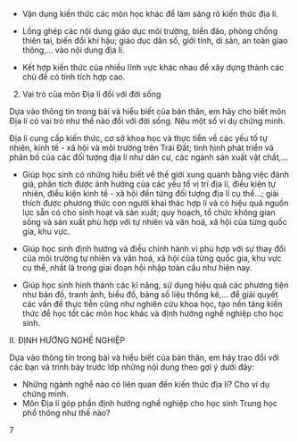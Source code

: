 - Vận dụng kiến thức các môn học khác để làm sáng rõ kiến thức địa lí.

- Lồng ghép các nội dung giáo dục môi trường, biển đảo, phòng chống thiên tai, biến đổi khí hậu; giáo dục dân số, giới tính, di sản, an toàn giao thông,... vào nội dung địa lí.

- Kết hợp kiến thức của nhiều lĩnh vực khác nhau để xây dựng thành các chủ đề có tính tích hợp cao.

2. Vai trò của môn Địa lí đối với đời sống

Dựa vào thông tin trong bài và hiểu biết của bản thân, em hãy cho biết môn Địa lí có vai trò như thế nào đối với đời sống. Nêu một số ví dụ chứng minh.

Địa lí cung cấp kiến thức, cơ sở khoa học và thực tiễn về các yếu tố tự nhiên, kinh tế - xã hội và môi trường trên Trái Đất; tình hình phát triển và phân bố của các đối tượng địa lí như dân cư, các ngành sản xuất vật chất,...

- Giúp học sinh có những hiểu biết về thế giới xung quanh bằng việc đánh giá, phân tích được ảnh hưởng của các yếu tố vị trí địa lí, điều kiện tự nhiên, điều kiện kinh tế - xã hội đến từng đối tượng địa lí cụ thể...; giải thích được phương thức con người khai thác hợp lí và có hiệu quả nguồn lực sẵn có cho sinh hoạt và sản xuất; quy hoạch, tổ chức không gian sống và sản xuất phù hợp với tự nhiên và văn hoá, xã hội của từng quốc gia, khu vực.

- Giúp học sinh định hướng và điều chỉnh hành vi phù hợp với sự thay đổi của môi trường tự nhiên và văn hoá, xã hội của từng quốc gia, khu vực cụ thể, nhất là trong giai đoạn hội nhập toàn cầu như hiện nay.

- Giúp học sinh hình thành các kĩ năng, sử dụng hiệu quả các phương tiện như bản đồ, tranh ảnh, biểu đồ, bảng số liệu thống kê,... để giải quyết các vấn đề thực tiễn cũng như nghiên cứu khoa học, tạo nền tảng kiến thức để học tốt các môn học khác và định hướng nghề nghiệp cho học sinh.

II. ĐỊNH HƯỚNG NGHỀ NGHIỆP

Dựa vào thông tin trong bài và hiểu biết của bản thân, em hãy trao đổi với các bạn và trình bày trước lớp những nội dung theo gợi ý dưới đây:
- Những ngành nghề nào có liên quan đến kiến thức địa lí? Cho ví dụ chứng minh.
- Môn Địa lí góp phần định hướng nghề nghiệp cho học sinh Trung học phổ thông như thế nào?

7